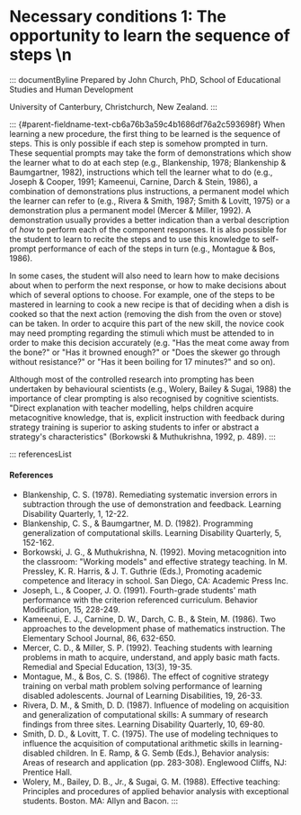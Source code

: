# Necessary conditions 1: The opportunity to learn the sequence of steps \n

::: documentByline
Prepared by John Church, PhD, School of Educational Studies and Human
Development

University of Canterbury, Christchurch, New Zealand.
:::

::: {#parent-fieldname-text-cb6a76b3a59c4b1686df76a2c593698f}
When learning a new procedure, the first thing to be learned is the
sequence of steps. This is only possible if each step is somehow
prompted in turn. These sequential prompts may take the form of
demonstrations which show the learner what to do at each step (e.g.,
Blankenship, 1978; Blankenship & Baumgartner, 1982), instructions which
tell the learner what to do (e.g., Joseph & Cooper, 1991; Kameenui,
Carnine, Darch & Stein, 1986), a combination of demonstrations plus
instructions, a permanent model which the learner can refer to (e.g.,
Rivera & Smith, 1987; Smith & Lovitt, 1975) or a demonstration plus a
permanent model (Mercer & Miller, 1992). A demonstration usually
provides a better indication than a verbal description of *how* to
perform each of the component responses. It is also possible for the
student to learn to recite the steps and to use this knowledge to
self-prompt performance of each of the steps in turn (e.g., Montague &
Bos, 1986).

In some cases, the student will also need to learn how to make decisions
about when to perform the next response, or how to make decisions about
which of several options to choose. For example, one of the steps to be
mastered in learning to cook a new recipe is that of deciding when a
dish is cooked so that the next action (removing the dish from the oven
or stove) can be taken. In order to acquire this part of the new skill,
the novice cook may need prompting regarding the stimuli which must be
attended to in order to make this decision accurately (e.g. "Has the
meat come away from the bone?" or "Has it browned enough?" or "Does the
skewer go through without resistance?" or "Has it been boiling for 17
minutes?" and so on).

Although most of the controlled research into prompting has been
undertaken by behavioural scientists (e.g., Wolery, Bailey & Sugai,
1988) the importance of clear prompting is also recognised by cognitive
scientists. "Direct explanation with teacher modelling, helps children
acquire metacognitive knowledge, that is, explicit instruction with
feedback during strategy training is superior to asking students to
infer or abstract a strategy\'s characteristics" (Borkowski &
Muthukrishna, 1992, p. 489).
:::

::: referencesList
#### References

-   Blankenship, C. S. (1978). Remediating systematic inversion errors
    in subtraction through the use of demonstration and feedback.
    Learning Disability Quarterly, 1, 12-22.
-   Blankenship, C. S., & Baumgartner, M. D. (1982). Programming
    generalization of computational skills. Learning Disability
    Quarterly, 5, 152-162.
-   Borkowski, J. G., & Muthukrishna, N. (1992). Moving metacognition
    into the classroom: "Working models" and effective strategy
    teaching. In M. Pressley, K. R. Harris, & J. T. Guthrie (Eds.),
    Promoting academic competence and literacy in school. San Diego, CA:
    Academic Press Inc.
-   Joseph, L., & Cooper, J. O. (1991). Fourth-grade students\' math
    performance with the criterion referenced curriculum. Behavior
    Modification, 15, 228-249.
-   Kameenui, E. J., Carnine, D. W., Darch, C. B., & Stein, M. (1986).
    Two approaches to the development phase of mathematics instruction.
    The Elementary School Journal, 86, 632-650.
-   Mercer, C. D., & Miller, S. P. (1992). Teaching students with
    learning problems in math to acquire, understand, and apply basic
    math facts. Remedial and Special Education, 13(3), 19-35.
-   Montague, M., & Bos, C. S. (1986). The effect of cognitive strategy
    training on verbal math problem solving performance of learning
    disabled adolescents. Journal of Learning Disabilities, 19, 26-33.
-   Rivera, D. M., & Smith, D. D. (1987). Influence of modeling on
    acquisition and generalization of computational skills: A summary of
    research findings from three sites. Learning Disability Quarterly,
    10, 69-80.
-   Smith, D. D., & Lovitt, T. C. (1975). The use of modeling techniques
    to influence the acquisition of computational arithmetic skills in
    learning-disabled children. In E. Ramp, & G. Semb (Eds.), Behavior
    analysis: Areas of research and application (pp. 283-308). Englewood
    Cliffs, NJ: Prentice Hall.
-   Wolery, M., Bailey, D. B., Jr., & Sugai, G. M. (1988). Effective
    teaching: Principles and procedures of applied behavior analysis
    with exceptional students. Boston. MA: Allyn and Bacon.
:::
